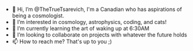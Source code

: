 - 👋 Hi, I’m @TheTrueTsarevich, I'm a Canadian who has aspirations of being a cosmologist. 
- 👀 I’m interested in cosmology, astrophysics, coding, and cats!
- 🌱 I’m currently learning the art of waking up at 6:30AM
- 💞️ I’m looking to collaborate on projects with whatever the future holds
- 📫 How to reach me? That's up to you ;)

<!---
TheTrueTsarevich/TheTrueTsarevich is a ✨ special ✨ repository because its `README.md` (this file) appears on your GitHub profile.
You can click the Preview link to take a look at your changes.
--->
